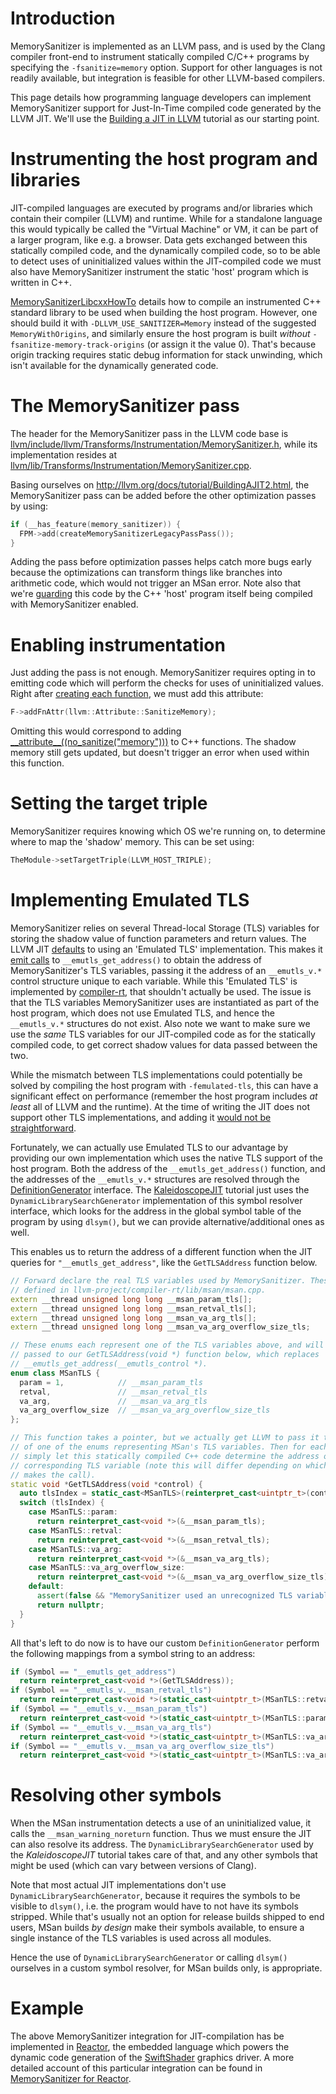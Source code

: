 # Introduction

MemorySanitizer is implemented as an LLVM pass, and is used by the Clang compiler front-end to instrument statically compiled C/C++ programs by specifying the `-fsanitize=memory` option. Support for other languages is not readily available, but integration is feasible for other LLVM-based compilers.

This page details how programming language developers can implement MemorySanitizer support for Just-In-Time compiled code generated by the LLVM JIT. We'll use the [Building a JIT in LLVM](http://llvm.org/docs/tutorial/BuildingAJIT1.html) tutorial as our starting point.

# Instrumenting the host program and libraries

JIT-compiled languages are executed by programs and/or libraries which contain their compiler (LLVM) and runtime. While for a standalone language this would typically be called the "Virtual Machine" or VM, it can be part of a larger program, like e.g. a browser. Data gets exchanged between this statically compiled code, and the dynamically compiled code, so to be able to detect uses of uninitialized values within the JIT-compiled code we must also have MemorySanitizer instrument the static 'host' program which is written in C++.

[MemorySanitizerLibcxxHowTo](MemorySanitizerLibcxxHowTo.md) details how to compile an instrumented C++ standard library to be used when building the host program. However, one should build it with `-DLLVM_USE_SANITIZER=Memory` instead of the suggested `MemoryWithOrigins`, and similarly ensure the host program is built _without_ `-fsanitize-memory-track-origins` (or assign it the value 0). That's because origin tracking requires static debug information for stack unwinding, which isn't available for the dynamically generated code.

# The MemorySanitizer pass

The header for the MemorySanitizer pass in the LLVM code base is [llvm/include/llvm/Transforms/Instrumentation/MemorySanitizer.h](https://github.com/llvm/llvm-project/blob/master/llvm/include/llvm/Transforms/Instrumentation/MemorySanitizer.h), while its implementation resides at [llvm/lib/Transforms/Instrumentation/MemorySanitizer.cpp](https://github.com/llvm/llvm-project/blob/master/llvm/lib/Transforms/Instrumentation/MemorySanitizer.cpp).

Basing ourselves on http://llvm.org/docs/tutorial/BuildingAJIT2.html, the MemorySanitizer pass can be added before the other optimization passes by using:

```C++
if (__has_feature(memory_sanitizer)) {
  FPM->add(createMemorySanitizerLegacyPassPass());
}
```
Adding the pass before optimization passes helps catch more bugs early because the optimizations can transform things like branches into arithmetic code, which would not trigger an MSan error. Note also that we're [guarding](https://clang.llvm.org/docs/MemorySanitizer.html#has-feature-memory-sanitizer) this code by the C++ 'host' program itself being compiled with MemorySanitizer enabled.

# Enabling instrumentation

Just adding the pass is not enough. MemorySanitizer requires opting in to emitting code which will perform the checks for uses of uninitialized values. Right after [creating each function](http://llvm.org/docs/tutorial/MyFirstLanguageFrontend/LangImpl03.html#function-code-generation), we must add this attribute:

```C++
F->addFnAttr(llvm::Attribute::SanitizeMemory);
```

Omitting this would correspond to adding [\_\_attribute\_\_((no_sanitize("memory")))](https://clang.llvm.org/docs/MemorySanitizer.html#attribute-no-sanitize-memory) to C++ functions. The shadow memory still gets updated, but doesn't trigger an error when used within this function.

# Setting the target triple

MemorySanitizer requires knowing which OS we're running on, to determine where to map the 'shadow' memory. This can be set using:

```C++
TheModule->setTargetTriple(LLVM_HOST_TRIPLE);
```

# Implementing Emulated TLS

MemorySanitizer relies on several Thread-local Storage (TLS) variables for storing the shadow value of function parameters and return values. The LLVM JIT [defaults](https://github.com/llvm/llvm-project/blob/6154c4115cd4b78d0171892aac21e340e72e32bd/llvm/include/llvm/ExecutionEngine/Orc/JITTargetMachineBuilder.h#L38) to using an 'Emulated TLS' implementation. This makes it [emit calls](https://github.com/llvm/llvm-project/blob/6154c4115cd4b78d0171892aac21e340e72e32bd/llvm/lib/CodeGen/SelectionDAG/TargetLowering.cpp#L7354) to `__emutls_get_address()` to obtain the address of MemorySanitizer's TLS variables, passing it the address of an `__emutls_v.*` control structure unique to each variable. While this 'Emulated TLS' is implemented by [compiler-rt](https://compiler-rt.llvm.org/), that shouldn't actually be used. The issue is that the TLS variables MemorySanitizer uses are instantiated as part of the host program, which does not use Emulated TLS, and hence the `__emutls_v.*` structures do not exist. Also note we want to make sure we use the _same_ TLS variables for our JIT-compiled code as for the statically compiled code, to get correct shadow values for data passed between the two.

While the mismatch between TLS implementations could potentially be solved by compiling the host program with `-femulated-tls`, this can have a significant effect on performance (remember the host program includes _at least_ all of LLVM and the runtime). At the time of writing the JIT does not support other TLS implementations, and adding it [would not be straightforward](https://www.akkadia.org/drepper/tls.pdf).

Fortunately, we can actually use Emulated TLS to our advantage by providing our own implementation which uses the native TLS support of the host program. Both the address of the `__emutls_get_address()` function, and the addresses of the `__emutls_v.*` structures are resolved through the [DefinitionGenerator](https://github.com/llvm/llvm-project/blob/6154c4115cd4b78d0171892aac21e340e72e32bd/llvm/include/llvm/ExecutionEngine/Orc/Core.h#L787) interface. The [KaleidoscopeJIT](http://llvm.org/docs/tutorial/BuildingAJIT1.html#kaleidoscopejit) tutorial just uses the `DynamicLibrarySearchGenerator` implementation of this symbol resolver interface, which looks for the address in the global symbol table of the program by using `dlsym()`, but we can provide alternative/additional ones as well.

This enables us to return the address of a different function when the JIT queries for `"__emutls_get_address"`, like the `GetTLSAddress` function below.

```C++
// Forward declare the real TLS variables used by MemorySanitizer. These are
// defined in llvm-project/compiler-rt/lib/msan/msan.cpp.
extern __thread unsigned long long __msan_param_tls[];
extern __thread unsigned long long __msan_retval_tls[];
extern __thread unsigned long long __msan_va_arg_tls[];
extern __thread unsigned long long __msan_va_arg_overflow_size_tls;

// These enums each represent one of the TLS variables above, and will be
// passed to our GetTLSAddress(void *) function below, which replaces
// __emutls_get_address(__emutls_control *).
enum class MSanTLS {
  param = 1,            // __msan_param_tls
  retval,               // __msan_retval_tls
  va_arg,               // __msan_va_arg_tls
  va_arg_overflow_size  // __msan_va_arg_overflow_size_tls
};

// This function takes a pointer, but we actually get LLVM to pass it the value
// of one of the enums representing MSan's TLS variables. Then for each enum we
// simply let this statically compiled C++ code determine the address of the
// corresponding TLS variable (note this will differ depending on which thread
// makes the call).
static void *GetTLSAddress(void *control) {
  auto tlsIndex = static_cast<MSanTLS>(reinterpret_cast<uintptr_t>(control));
  switch (tlsIndex) {
    case MSanTLS::param:
      return reinterpret_cast<void *>(&__msan_param_tls);
    case MSanTLS::retval:
      return reinterpret_cast<void *>(&__msan_retval_tls);
    case MSanTLS::va_arg:
      return reinterpret_cast<void *>(&__msan_va_arg_tls);
    case MSanTLS::va_arg_overflow_size:
      return reinterpret_cast<void *>(&__msan_va_arg_overflow_size_tls);
    default:
      assert(false && "MemorySanitizer used an unrecognized TLS variable");
      return nullptr;
  }
}
```

All that's left to do now is to have our custom `DefinitionGenerator` perform the following mappings from a symbol string to an address:

```C++
if (Symbol == "__emutls_get_address")
  return reinterpret_cast<void *>(GetTLSAddress));
if (Symbol == "__emutls_v.__msan_retval_tls")
  return reinterpret_cast<void *>(static_cast<uintptr_t>(MSanTLS::retval)));
if (Symbol == "__emutls_v.__msan_param_tls")
  return reinterpret_cast<void *>(static_cast<uintptr_t>(MSanTLS::param)));
if (Symbol == "__emutls_v.__msan_va_arg_tls")
  return reinterpret_cast<void *>(static_cast<uintptr_t>(MSanTLS::va_arg)));
if (Symbol == "__emutls_v.__msan_va_arg_overflow_size_tls")
  return reinterpret_cast<void *>(static_cast<uintptr_t>(MSanTLS::va_arg_overflow_size)));
```

# Resolving other symbols

When the MSan instrumentation detects a use of an uninitialized value, it calls the `__msan_warning_noreturn` function. Thus we must ensure the JIT can also resolve its address. The `DynamicLibrarySearchGenerator` used by the _KaleidoscopeJIT_ tutorial takes care of that, and any other symbols that might be used (which can vary between versions of Clang).

Note that most actual JIT implementations don't use `DynamicLibrarySearchGenerator`, because it requires the symbols to be visible to `dlsym()`, i.e. the program would have to not have its symbols stripped. While that's usually not an option for release builds shipped to end users, MSan builds _by design_ make their symbols available, to ensure a single instance of the TLS variables is used across all modules.

Hence the use of `DynamicLibrarySearchGenerator` or calling `dlsym()` ourselves in a custom symbol resolver, for MSan builds only, is appropriate.

# Example

The above MemorySanitizer integration for JIT-compilation has be implemented in [Reactor](https://cs.opensource.google/swiftshader/SwiftShader/+/master:docs/Reactor.md), the embedded language which powers the dynamic code generation of the [SwiftShader](https://cs.opensource.google/swiftshader/SwiftShader) graphics driver. A more detailed account of this particular integration can be found in [MemorySanitizer for Reactor](https://docs.google.com/document/d/10Nxai_bsEhcK1Tzh4yEpV1lqY_ozuS7w8Nqx7rl_KAw/edit?usp=sharing).